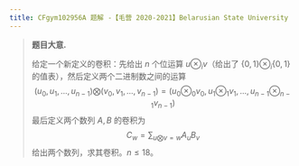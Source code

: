 ```yaml
---
title: CFgym102956A 题解 -【毛营 2020-2021】Belarusian State University
---
```


> **题目大意.**
>
> 给定一个新定义的卷积：先给出 $n$ 个位运算 $u\otimes_iv$（给出了 $\{0,1\}\otimes_i\{0,1\}$ 的值表），然后定义两个二进制数之间的运算
> $$
> (u_0,u_1,...,u_{n-1})\bigotimes (v_0,v_1,...,v_{n-1})=(u_0\otimes_0v_0,u_1\otimes_1v_1,...,u_{n-1}\otimes_{n-1}v_{n-1})
> $$
> 最后定义两个数列 $A,B$ 的卷积为
> $$
> C_{w}=\sum_{u\bigotimes v=w}A_uB_v
> $$
> 给出两个数列，求其卷积。$n\le 18$。

